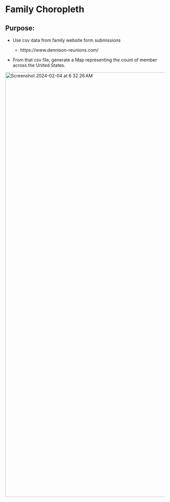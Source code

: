 # Family Choropleth

## Purpose:
- Use csv data from family website form submissions
  - <link>https://www.dennison-reunions.com/</link>
  
- From that csv file, generate a Map representing the count of member across the United States.

<img width="1340" alt="Screenshot 2024-02-04 at 6 32 26 AM" src="https://github.com/TerryDennisonJr/family-map/assets/77395950/e89e4e85-571d-4a19-9acf-265070547840">

